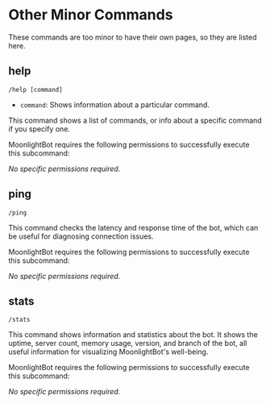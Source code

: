 # Other Minor Commands

These commands are too minor to have their own pages, so they are listed here.

## help

```text
/help [command]
```

* `command`: Shows information about a particular command.

This command shows a list of commands, or info about a specific command if you specify one.

MoonlightBot requires the following permissions to successfully execute this subcommand:

*No specific permissions required.*

## ping

```text
/ping
```

This command checks the latency and response time of the bot, which can be useful for diagnosing connection issues.

MoonlightBot requires the following permissions to successfully execute this subcommand:

*No specific permissions required.*

## stats

```text
/stats
```

This command shows information and statistics about the bot. It shows the uptime, server count, memory usage, version, and branch of the bot, all useful information for visualizing MoonlightBot's well-being.  

MoonlightBot requires the following permissions to successfully execute this subcommand:

*No specific permissions required.*
